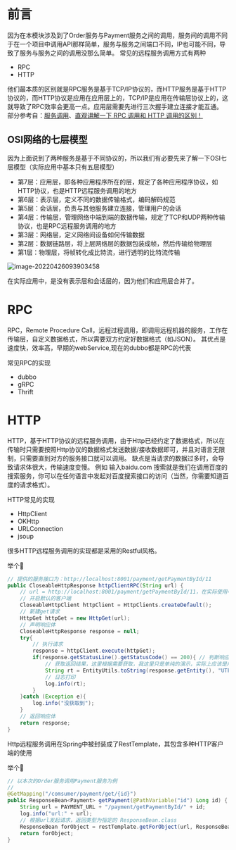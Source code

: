 # 前言

因为在本模块涉及到了Order服务与Payment服务之间的调用，服务间的调用不同于在一个项目中调用API那样简单，服务与服务之间端口不同，IP也可能不同，导致了服务与服务之间的调用没那么简单。
常见的远程服务调用方式有两种

- RPC
- HTTP

他们最本质的区别就是RPC服务是基于TCP/IP协议的，而HTTP服务是基于HTTP协议的，而HTTP协议是应用在应用层上的，TCP/IP是应用在传输层协议上的，这就导致了RPC效率会更高一点。应用层需要先进行三次握手建立连接才能互通。
部分参考自：[服务调用](https://www.sohu.com/a/325862611_268033)、[直观讲解一下 RPC 调用和 HTTP 调用的区别！](https://baijiahao.baidu.com/s?id=1685504157302223127&wfr=spider&for=pc)


## OSI网络的七层模型

因为上面说到了两种服务是基于不同协议的，所以我们有必要先来了解一下OSI七层模型（实际应用中基本只有五层模型）

- 第7层：应用层，即各种应用程序所在的层，规定了各种应用程序协议，如HTTP协议，也是HTTP远程服务调用的地方
- 第6层：表示层，定义不同的数据传输格式，编码解码规范
- 第5层：会话层，负责与其他服务建立连接，管理用户的会话
- 第4层：传输层，管理网络中端到端的数据传输，规定了TCP和UDP两种传输协议，也是RPC远程服务调用的地方
- 第3层：网络层，定义网络间设备如何传输数据
- 第2层：数据链路层，将上层网络层的数据包装成帧，然后传输给物理层
- 第1层：物理层，将帧转化成比特流，进行透明的比特流传输

![image-20220426093903458](https://masuo-github-image.oss-cn-beijing.aliyuncs.com/image/20220426093903.png)

在实际应用中，是没有表示层和会话层的，因为他们和应用层合并了。



# RPC

RPC，Remote Procedure Call，远程过程调用，即调用远程机器的服务，工作在传输层，自定义数据格式，所以需要双方约定好数据格式（如JSON）。
其优点是速度快，效率高，早期的webService,现在的dubbo都是RPC的代表

常见RPC的实现

- dubbo
- gRPC
- Thrift


# HTTP

HTTP，基于HTTP协议的远程服务调用，由于Http已经约定了数据格式，所以在传输时只需要按照Http协议的数据格式发送数据/接收数据即可，并且对语言无限制，只需要直到对方的服务接口就可以调用。
缺点是当请求的数据过多时，会导致请求体很大，传输速度变慢。
例如 输入baidu.com 搜索就是我们在调用百度的搜索服务，你可以在任何语言中发起对百度搜索接口的访问（当然，你需要知道百度的请求格式）。

HTTP常见的实现

- HttpClient 
- OKHttp
- URLConnection
- jsoup

很多HTTP远程服务调用的实现都是采用的Restful风格。

举个:chestnut:

```java
// 提供的服务接口为：http://localhost:8001/payment/getPaymentById/11
public CloseableHttpResponse httpClientRPC(String url) {
    // url = http://localhost:8001/payment/getPaymentById/11，在实际使用中都是通过拼接获取url的
    // 开启默认的客户端 
    CloseableHttpClient httpClient = HttpClients.createDefault();
    // 新建get请求
    HttpGet httpGet = new HttpGet(url);
    // 声明响应体
    CloseableHttpResponse response = null;
    try{
        // 执行请求
        response = httpClient.execute(httpGet);
        if(response.getStatusLine().getStatusCode() == 200){ // 判断响应状态
            // 获取返回结果，这里根据需要获取，我这里只是单纯的演示，实际上应该是用到JSON等数据格式获取
            String rt = EntityUtils.toString(response.getEntity(), "UTF8");
            // 日志打印
            log.info(rt);
        }
    }catch (Exception e){
        log.info("没获取到");
    }
    // 返回响应体
    return response;
}
```

Http远程服务调用在Spring中被封装成了RestTemplate，其包含多种HTTP客户端的使用

举个:chestnut:
```java
// 以本次的Order服务调用Payment服务为例
// 
@GetMapping("/comsumer/payment/get/{id}")
public ResponseBean<Payment> getPayment(@PathVariable("id") Long id) {
    String url = PAYMENT_URL + "/payment/getPaymentById/" + id;
    log.info("url:" + url);
    // 根据url发起请求，返回类型为指定的 ResponseBean.class
    ResponseBean forObject = restTemplate.getForObject(url, ResponseBean.class);
    return forObject;
}
```